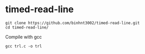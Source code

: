 # timed-read-line
```
git clone https://github.com/binhnt3002/timed-read-line.git
cd timed-read-line/
```
Compile with gcc
```
gcc trl.c -o trl
```



